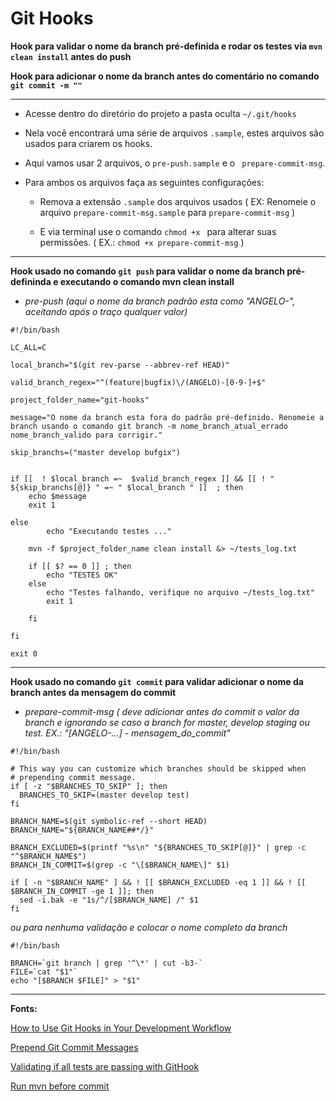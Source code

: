 # Git Hooks

**Hook para validar o nome da branch pré-definida e rodar os testes via ```mvn clean install``` antes do push**

**Hook para adicionar o nome da branch antes do comentário no comando ```git commit -m ""```**

---

 - Acesse dentro do diretório do projeto a pasta oculta ```~/.git/hooks```

 - Nela você encontrará uma série de arquivos ```.sample```, estes arquivos são usados para criarem os hooks.

 - Aqui vamos usar 2 arquivos, o ```pre-push.sample``` e o ``` prepare-commit-msg```.

 - Para ambos os arquivos faça as seguintes configurações:

	- Remova a extensão ```.sample``` dos arquivos usados ( EX: Renomeie o arquivo ```prepare-commit-msg.sample``` para ```prepare-commit-msg``` )
 
	- E via terminal use o comando ```chmod +x ``` para alterar suas permissões. ( EX.: ```chmod +x prepare-commit-msg``` )

---

**Hook usado no comando ```git push``` para validar o nome da branch pré-defininda e executando o comando mvn clean install**
- *pre-push (aqui o nome da branch padrão esta como "ANGELO-", aceitando após o traço qualquer valor)*
```shell
#!/bin/bash

LC_ALL=C

local_branch="$(git rev-parse --abbrev-ref HEAD)"

valid_branch_regex="^(feature|bugfix)\/(ANGELO)-[0-9-]+$"

project_folder_name="git-hooks"

message="O nome da branch esta fora do padrão pré-definido. Renomeie a branch usando o comando git branch -m nome_branch_atual_errado nome_branch_valido para corrigir."

skip_branchs=("master develop bufgix")


if [[  ! $local_branch =~  $valid_branch_regex ]] && [[ ! " ${skip_branchs[@]} " =~ " $local_branch " ]]  ; then
	echo $message
	exit 1

else 
    	echo "Executando testes ..."
	
	mvn -f $project_folder_name clean install &> ~/tests_log.txt
	
	if [[ $? == 0 ]] ; then
		echo "TESTES OK"		
	else
		echo "Testes falhando, verifique no arquivo ~/tests_log.txt"
		exit 1
		
	fi	

fi

exit 0
```
---

**Hook usado no comando ```git commit``` para validar adicionar o nome da branch antes da mensagem do commit**
- *prepare-commit-msg ( deve adicionar antes do commit o valor da branch e ignorando se caso a branch for master, develop staging ou test. EX.: "[ANGELO-...] - mensagem_do_commit"*
```shell
#!/bin/bash

# This way you can customize which branches should be skipped when
# prepending commit message. 
if [ -z "$BRANCHES_TO_SKIP" ]; then
  BRANCHES_TO_SKIP=(master develop test)
fi

BRANCH_NAME=$(git symbolic-ref --short HEAD)
BRANCH_NAME="${BRANCH_NAME##*/}"

BRANCH_EXCLUDED=$(printf "%s\n" "${BRANCHES_TO_SKIP[@]}" | grep -c "^$BRANCH_NAME$")
BRANCH_IN_COMMIT=$(grep -c "\[$BRANCH_NAME\]" $1)

if [ -n "$BRANCH_NAME" ] && ! [[ $BRANCH_EXCLUDED -eq 1 ]] && ! [[ $BRANCH_IN_COMMIT -ge 1 ]]; then 
  sed -i.bak -e "1s/^/[$BRANCH_NAME] /" $1
fi
```
*ou para nenhuma validação e colocar o nome completo da branch*

```shell
#!/bin/bash

BRANCH=`git branch | grep '^\*' | cut -b3-`
FILE=`cat "$1"`
echo "[$BRANCH $FILE]" > "$1"
```

---

**Fonts:**

[How to Use Git Hooks in Your Development Workflow](https://hackernoon.com/how-to-use-git-hooks-in-your-development-workflow-a94e66a0f3eb)

[Prepend Git Commit Messages](https://medium.com/@nicklee1/prepending-your-git-commit-messages-with-user-story-ids-3bfea00eab5a)

[Validating if all tests are passing with GitHook](https://www.youtube.com/watch?v=MF72e-12dxE)

[Run mvn before commit](https://codepad.co/snippet/running-junit-test-before-push-on-git-with-maven)
